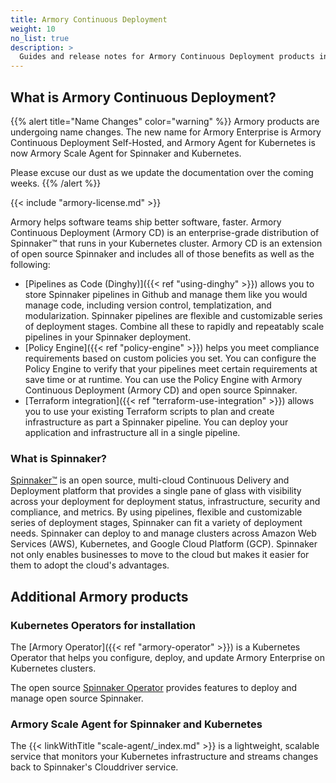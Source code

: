 ```yaml
---
title: Armory Continuous Deployment
weight: 10
no_list: true
description: >
  Guides and release notes for Armory Continuous Deployment products including Armory Continuous Deployment Self-Hosted, Armory Operator, and Armory Scale Agent for Spinnaker and Kubernetes.
---
```


## What is Armory Continuous Deployment?

{{% alert title="Name Changes" color="warning" %}}
Armory products are undergoing name changes. The new name for Armory Enterprise is Armory Continuous Deployment Self-Hosted, and Armory Agent for Kubernetes is now Armory Scale Agent for Spinnaker and Kubernetes.

Please excuse our dust as we update the documentation over the coming weeks.
{{% /alert %}}

{{< include "armory-license.md" >}}

Armory helps software teams ship better software, faster. Armory Continuous Deployment (Armory CD) is an enterprise-grade distribution of Spinnaker™ that runs in your Kubernetes cluster. Armory CD is an extension of open source Spinnaker and includes all of those benefits as well as the following:

- [Pipelines as Code (Dinghy)]({{< ref "using-dinghy" >}}) allows you to store Spinnaker pipelines in Github and manage them like you would manage code, including version control, templatization, and modularization. Spinnaker pipelines are flexible and customizable series of deployment stages. Combine all these to rapidly and repeatably scale pipelines in your Spinnaker deployment.
- [Policy Engine]({{< ref "policy-engine" >}}) helps you meet compliance requirements based on custom policies you set. You can configure the Policy Engine to verify that your pipelines meet certain requirements at save time or at runtime. You can use the Policy Engine with Armory Continuous Deployment (Armory CD) and open source Spinnaker.
- [Terraform integration]({{< ref "terraform-use-integration" >}}) allows you to use your existing Terraform scripts to plan and create infrastructure as part a Spinnaker pipeline. You can deploy your application and infrastructure all in a single pipeline.

### What is Spinnaker?

[Spinnaker™](https://www.spinnaker.io) is an open source, multi-cloud Continuous Delivery and Deployment platform that provides a single pane of glass with visibility across your deployment for deployment status, infrastructure, security and compliance, and metrics. By using pipelines, flexible and customizable series of deployment stages, Spinnaker can fit a variety of deployment needs. Spinnaker can deploy to and manage clusters across Amazon Web Services (AWS), Kubernetes, and Google Cloud Platform (GCP). Spinnaker not only enables businesses to move to the cloud but makes it easier for them to adopt the cloud's advantages.

## Additional Armory products

### Kubernetes Operators for installation

The [Armory Operator]({{< ref "armory-operator" >}}) is a Kubernetes Operator that helps you configure, deploy, and update Armory Enterprise on Kubernetes clusters.

The open source [Spinnaker Operator](https://github.com/armory/spinnaker-operator) provides features to deploy and manage open source Spinnaker.

### Armory Scale Agent for Spinnaker and Kubernetes

The {{< linkWithTitle "scale-agent/_index.md" >}} is a lightweight, scalable service that monitors your Kubernetes infrastructure and streams changes back to Spinnaker's Clouddriver service.
